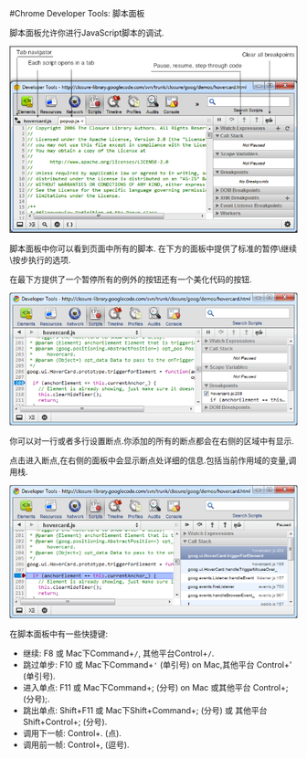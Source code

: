 #Chrome Developer Tools: 脚本面板

脚本面板允许你进行JavaScript脚本的调试.

![image](../assets/scripts_panel_2.png)

脚本面板中你可以看到页面中所有的脚本.
在下方的面板中提供了标准的暂停\继续\按步执行的选项.

在最下方提供了一个暂停所有的例外的按钮还有一个美化代码的按钮.

![image](../assets/scripts_breakpoints_2.png)

你可以对一行或者多行设置断点.你添加的所有的断点都会在右侧的区域中有显示.

点击进入断点,在右侧的面板中会显示断点处详细的信息.包括当前作用域的变量,调用栈.

![image](../assets/scripts_paused.png)

在脚本面板中有一些快捷键:

  - 继续: F8 或 Mac下Command+`/`, 其他平台Control+`/`.
  - 跳过单步: F10 或 Mac下Command+`'` (单引号) on Mac,其他平台 Control+' (单引号).
  - 进入单点: F11 或 Mac下Command+; (分号) on Mac 或其他平台 Control+; (分号);.
  - 跳出单点: Shift+F11 或 Mac下Shift+Command+; (分号) 或 其他平台 Shift+Control+; (分号).
  - 调用下一帧: Control+. (点).
  - 调用前一帧: Control+, (逗号).

